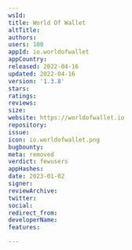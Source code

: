 ```yaml
---
wsId: 
title: World Of Wallet
altTitle: 
authors: 
users: 100
appId: io.worldofwallet
appCountry: 
released: 2022-04-16
updated: 2022-04-16
version: '1.3.8'
stars: 
ratings: 
reviews: 
size: 
website: https://worldofwallet.io
repository: 
issue: 
icon: io.worldofwallet.png
bugbounty: 
meta: removed
verdict: fewusers
appHashes: 
date: 2023-01-02
signer: 
reviewArchive: 
twitter: 
social: 
redirect_from: 
developerName: 
features: 

---
```


